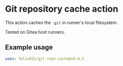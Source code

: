 # Git repository cache action

This action caches the `.git` in runner's local filesystem.

Tested on Gitea host runners.

## Example usage

```yaml
uses: felix021/git-repo-cache@v0.0.2
```
